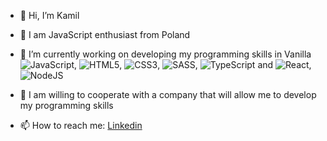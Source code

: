 - 👋 Hi, I’m Kamil
- 👀 I am JavaScript enthusiast from Poland 
- 🌱 I’m currently working on developing my programming skills in Vanilla ![JavaScript](https://img.shields.io/badge/javascript-%23323330.svg?style=for-the-badge&logo=javascript&logoColor=%23F7DF1E), ![HTML5](https://img.shields.io/badge/html5-%23E34F26.svg?style=for-the-badge&logo=html5&logoColor=white), ![CSS3](https://img.shields.io/badge/css3-%231572B6.svg?style=for-the-badge&logo=css3&logoColor=white), ![SASS](https://img.shields.io/badge/SASS-hotpink.svg?style=for-the-badge&logo=SASS&logoColor=white), ![TypeScript](https://img.shields.io/badge/typescript-%23007ACC.svg?style=for-the-badge&logo=typescript&logoColor=white) and ![React](https://img.shields.io/badge/react-%2320232a.svg?style=for-the-badge&logo=react&logoColor=%2361DAFB), ![NodeJS](https://img.shields.io/badge/node.js-6DA55F?style=for-the-badge&logo=node.js&logoColor=white)  
- 💞️ I am willing to cooperate with a company that will allow me to develop my programming skills

- 📫 How to reach me: <a href="https://www.linkedin.com/in/kamil-pawelek/" >Linkedin</a>

<!---
Kkinod/Kkinod is a ✨ special ✨ repository because its `README.md` (this file) appears on your GitHub profile.
You can click the Preview link to take a look at your changes.
--->
